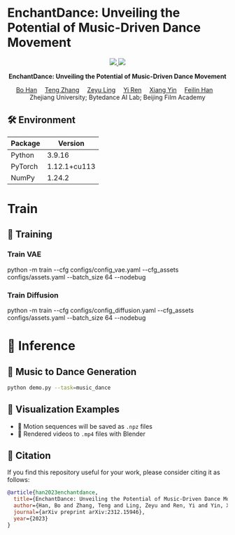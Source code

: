 # EnchantDance: Unveiling the Potential of Music-Driven Dance Movement

<p align="center">
  <a href='https://arxiv.org/abs/2312.15946'>
    <img src='https://img.shields.io/badge/Arxiv-2312.06553-A42C25?style=flat&logo=arXiv&logoColor=A42C25'>
  </a>
  <a href='https://fluide1022.github.io/EnchantDance/'>
    <img src='https://img.shields.io/badge/Project-Page-blue?style=flat&logo=Google%20Chrome&logoColor=white'>
  </a>
</p>


<p align="center">
<!-- <h1 align="center">InterDiff: Generating 3D Human-Object Interactions with Physics-Informed Diffusion</h1> -->
<strong>EnchantDance: Unveiling the Potential of Music-Driven Dance Movement</strong></h1>
   <p align="center">
    <a href='https://scholar.google.com/citations?user=5XsDL6kAAAAJ&hl=zh-CN' target='_blank'>Bo Han</a>&emsp;
    <a href='' target='_blank'>Teng Zhang</a>&emsp;
    <a href='' target='_blank'>Zeyu Ling</a>&emsp;
    <a href='https://rayeren.github.io/' target='_blank'>Yi Ren</a>&emsp;
    <a href='https://scholar.google.com/citations?user=e6_J-lEAAAAJ&hl=en' target='_blank'>Xiang Yin</a>&emsp;
    <a href='https://feilinh.cn/' target='_blank'>Feilin Han</a>&emsp;
    <br>
    Zhejiang University;    Bytedance AI Lab;
    Beijing Film Academy
    <br>
  </p>
</p>

## 🛠️ Environment

| Package | Version |
|---------|---------|
| Python  | 3.9.16  |
| PyTorch | 1.12.1+cu113 |
| NumPy   | 1.24.2  |

# Train
## 🏃 Training

### Train VAE
python -m train --cfg configs/config_vae.yaml --cfg_assets configs/assets.yaml --batch_size 64 --nodebug

### Train Diffusion

python -m train --cfg configs/config_diffusion.yaml --cfg_assets configs/assets.yaml --batch_size 64 --nodebug

# 🎯 Inference
## 🎵 Music to Dance Generation
```bash
python demo.py --task=music_dance
```

## 🎨 Visualization Examples
- 💃 Motion sequences will be saved as `.npz` files
- 🎦 Rendered videos to `.mp4` files with Blender

## 🤝 Citation

If you find this repository useful for your work, please consider citing it as follows:

```bibtex
@article{han2023enchantdance,
  title={EnchantDance: Unveiling the Potential of Music-Driven Dance Movement},
  author={Han, Bo and Zhang, Teng and Ling, Zeyu and Ren, Yi and Yin, Xiang and Han, Feilin},
  journal={arXiv preprint arXiv:2312.15946},
  year={2023}
}
```
